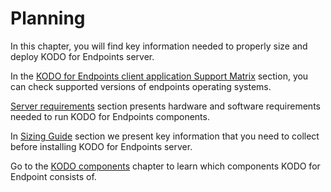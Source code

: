 # Planning

In this chapter, you will find key information needed to properly size and deploy KODO for Endpoints server.

In the [KODO for Endpoints client application Support Matrix](kodo-support-matrix.md) section, you can check supported versions of endpoints operating systems.

[Server requirements](server-requirements.md) section presents hardware and software requirements needed to run KODO for Endpoints components.

In [Sizing Guide](sizing-guide/) section we present key information that you need to collect before installing KODO for Endpoints server.



Go to the [KODO components](installable-components.md) chapter to learn which components KODO for Endpoint consists of.





